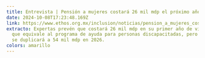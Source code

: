 ```yaml
---
title: Entrevista | Pensión a mujeres costará 26 mil mdp el próximo año
date: 2024-10-08T17:23:48.169Z
link: https://www.ethos.org.mx/inclusion/noticias/pension_a_mujeres_costara_26_mil_mdp_el_proximo_ano
extracto: Expertas prevén que costará 26 mil mdp en su primer año de vida, lo
  que equivale al programa de ayuda para personas discapacitadas, pero el monto
  se duplicará a 54 mil mdp en 2026.
colors: amarillo
---
```

